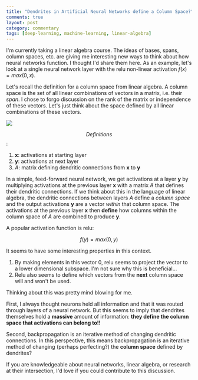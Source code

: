 ```yaml
---
title: "Dendrites in Artificial Neural Networks define a Column Space?"
comments: true
layout: post
category: commentary
tags: [deep-learning, machine-learning, linear-algebra]
---
```



I'm currently taking a linear algebra course. The ideas of bases, spans, column spaces, etc. are giving me interesting new ways to think about how neural networks function. I thought I'd share them here. As an example, let's look at a single neural network layer with the relu non-linear activation $f(x)=max(0, x)$.

Let's recall the definition for a column space from linear algebra. A column space is the set of all linear combinations of vectors in a matrix, i.e. their *span*. I chose to forgo discussion on the rank of the matrix or independence of these vectors. Let's just think about the space defined by all linear combinations of these vectors.

<img class="regular materialboxed responsive-img" src="{{ site.baseurl }}/files/posts/misc/simple_nn.png">

$$Definitions$$:
1. $\mathbf{x}$: activations at starting layer
3. $\mathbf{y}$: activations at next layer
2. $A$: matrix defining dendritic connections from $\mathbf{x}$ to $\mathbf{y}$

In a simple, feed-forward neural network, we get activations at a layer $\mathbf{y}$ by multiplying activations at the previous layer $\mathbf{x}$ with a matrix $A$ that defines their dendritic connections. If we think about this in the language of linear algebra, the dendritic connections between layers $A$ define a *column space* and the output activations $\mathbf{y}$ are a vector *within* that column space. The activations at the previous layer $\mathbf{x}$ then **define** how columns within the column space of $A$ are combined to produce $\mathbf{y}$. 

A popular activation function is relu:

$$f(y)=max(0, y)$$

It seems to have some interesting properties in this context.
1. By making elements in this vector $0$, relu seems to project the vector to a lower dimensional subspace. I'm not sure why this is beneficial...
2. Relu also seems to define which vectors from the **next** column space will and won't be used.

Thinking about this was pretty mind blowing for me. 

First, I always thought neurons held all information and that it was routed through layers of a neural network. But this seems to imply that dendrites themselves hold a **massive** amount of information: **they define the column space that activations can belong to!!**

Second, backpropagation is an iterative method of changing dendritic connections. In this perspective, this means backpropagation is an iterative method of changing (perhaps perfecting?) the **column space** defined by dendrites?

If you are knowledgeable about neural networks, linear algebra, or research at their intersection, I'd love if you could contribute to this discussion.